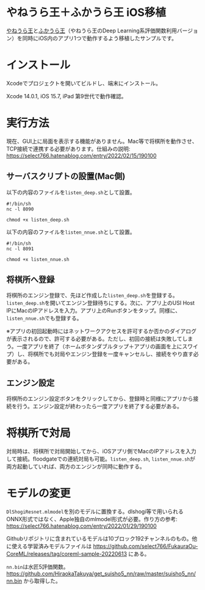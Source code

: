 # やねうら王＋ふかうら王 iOS移植

[やねうら王](https://github.com/yaneurao/YaneuraOu)と[ふかうら王](https://github.com/yaneurao/YaneuraOu)（やねうら王のDeep Learning系評価関数利用バージョン）を同時にiOS内のアプリ1つで動作するよう移植したサンプルです。

# インストール

Xcodeでプロジェクトを開いてビルドし、端末にインストール。

Xcode 14.0.1, iOS 15.7, iPad 第9世代で動作確認。


# 実行方法
現在、GUI上に局面を表示する機能がありません。Mac等で将棋所を動作させ、TCP接続で連携する必要があります。仕組みの説明: https://select766.hatenablog.com/entry/2022/02/15/190100

## サーバスクリプトの設置(Mac側)

以下の内容のファイルを`listen_deep.sh`として設置。

```
#!/bin/sh
nc -l 8090
```

`chmod +x listen_deep.sh`


以下の内容のファイルを`listen_nnue.sh`として設置。

```
#!/bin/sh
nc -l 8091
```

`chmod +x listen_nnue.sh`

## 将棋所へ登録

将棋所のエンジン登録で、先ほど作成した`listen_deep.sh`を登録する。`listen_deep.sh`を開いてエンジン登録待ちにする。次に、アプリ上のUSI Host IPにMacのIPアドレスを入力。アプリ上のRunボタンをタップ。同様に、`listen_nnue.sh`でも登録する。

※アプリの初回起動時にはネットワークアクセスを許可するか否かのダイアログが表示されるので、許可する必要がある。ただし、初回の接続は失敗してしまう。一度アプリを終了（ホームボタンダブルタップ＋アプリの画面を上にスワイプ）し、将棋所でも対局やエンジン登録を一度キャンセルし、接続をやり直す必要がある。

## エンジン設定

将棋所のエンジン設定ボタンをクリックしてから、登録時と同様にアプリから接続を行う。エンジン設定が終わったら一度アプリを終了する必要がある。

# 将棋所で対局

対局時は、将棋所で対局開始してから、iOSアプリ側でMacのIPアドレスを入力して接続。floodgateでの連続対局も可能。`listen_deep.sh`, `listen_nnue.sh`が両方起動していれば、両方のエンジンが同時に動作する。

# モデルの変更

`DlShogiResnet.mlmodel`を別のモデルに置換する。dlshogi等で用いられるONNX形式ではなく、Apple独自のmlmodel形式が必要。作り方の参考: https://select766.hatenablog.com/entry/2022/01/29/190100

Githubリポジトリに含まれているモデルは10ブロック192チャンネルのもの。他に使える学習済みモデルファイルは https://github.com/select766/FukauraOu-CoreML/releases/tag/coreml-sample-20220613 にある。

`nn.bin`は水匠5評価関数。 https://github.com/HiraokaTakuya/get_suisho5_nn/raw/master/suisho5_nn/nn.bin から取得した。
